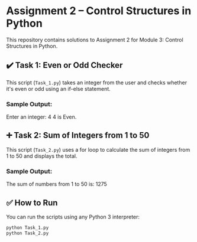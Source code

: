 # Assignment 2 – Control Structures in Python

This repository contains solutions to Assignment 2 for Module 3: Control Structures in Python.

## ✔️ Task 1: Even or Odd Checker
This script (`Task_1.py`) takes an integer from the user and checks whether it's even or odd using an if-else statement.

### Sample Output:
Enter an integer: 4
4 is Even.

## ➕ Task 2: Sum of Integers from 1 to 50
This script (`Task_2.py`) uses a for loop to calculate the sum of integers from 1 to 50 and displays the total.

### Sample Output:
The sum of numbers from 1 to 50 is: 1275



## ✅ How to Run
You can run the scripts using any Python 3 interpreter:
```bash
python Task_1.py
python Task_2.py